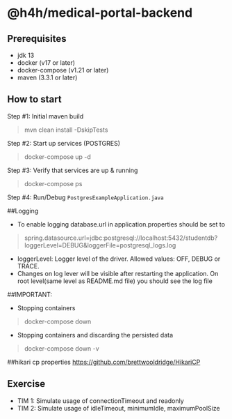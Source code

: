 # @h4h/medical-portal-backend

## Prerequisites
* jdk 13
* docker (v17 or later)
* docker-compose (v1.21 or later)
* maven (3.3.1 or later)

## How to start

Step #1: Initial maven build 
> mvn clean install -DskipTests

Step #2: Start up services (POSTGRES)
> docker-compose up -d 

Step #3: Verify that services are up & running
> docker-compose ps

Step #4: Run/Debug `PostgresExampleApplication.java`


##Logging
* To enable logging database.url in application.properties should be set to
>spring.datasource.url=jdbc:postgresql://localhost:5432/studentdb?loggerLevel=DEBUG&loggerFile=postgresql_logs.log

* loggerLevel: Logger level of the driver. Allowed values: OFF, DEBUG or TRACE.
* Changes on log lever will be visible after restarting the application. On root level(same level as README.md file) you should see the log file

##IMPORTANT:
* Stopping containers
> docker-compose down
* Stopping containers and discarding the persisted data
> docker-compose down -v


##hikari cp properties
https://github.com/brettwooldridge/HikariCP

## Exercise
* TIM 1: Simulate usage of connectionTimeout and readonly
* TIM 2: Simulate usage of idleTimeout, minimumIdle, maximumPoolSize